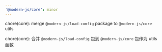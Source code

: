 ```yaml
---
'@modern-js/core': minor
---
```


chore(core): merge `@modern-js/load-config` package to `@modern-js/core` utils

chore(core): 合并 `@modern-js/load-config` 包到 `@modern-js/core` 包作为 utils 函数
